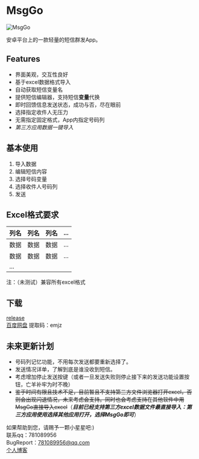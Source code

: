 # MsgGo
![MsgGo](./app/src/main/res/drawable/icon.png)  


安卓平台上的一款轻量的短信群发App。  
## Features
* 界面美观，交互性良好
* 基于excel数据格式导入
* 自动获取短信变量名
* 提供短信编辑器，支持短信**变量**代换
* 即时回馈信息发送状态，成功与否，尽在眼前
* 选择指定收件人无压力
* 无需指定固定格式，App内指定号码列
* *第三方应用数据一键导入*  

## 基本使用
1. 导入数据
2. 编辑短信内容
3. 选择号码变量
4. 选择收件人号码列
5. 发送

## Excel格式要求
列名|列名|列名|...
-|-|-|-
数据|数据|数据|...
数据|数据|数据|...
...|  
  
注：（未测试）兼容所有excel格式
## 下载
[release](https://github.com/781089956/MsgGo/releases/download/1.1/msgGo.apk)  
[百度网盘](https://pan.baidu.com/s/1fdnUKfsopAgSQVf3nsxPaQ) 提取码：emjz
## 未来更新计划

* 号码列记忆功能，不用每次发送都要重新选择了。
* 发送情况详单，了解到底是谁没收到短信。
* 考虑增加停止发送按键（或者一旦发送失败则停止接下来的发送功能设置按钮，亡羊补牢为时不晚）
* ~~鉴于时间有限且技术不足，目前暂且不支持第三方文件浏览器打开excel，否则会出现闪退情况，未来考虑会支持。同时也会考虑支持在其他软件中用MsgGo直接导入excel~~（***目前已经支持第三方excel数据文件最直接导入：第三方应用使用选择其他应用打开，选择MsgGo即可***）

如果帮助到您，请赐予一颗小星星吧:)  
联系qq：781089956  
BugReport：781089956@qq.com  
[个人博客](http://yzzblog.top/)
